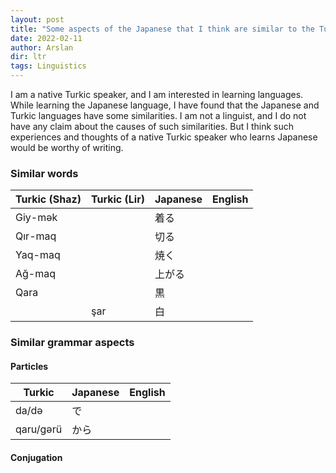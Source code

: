 ```yaml
---
layout: post
title: "Some aspects of the Japanese that I think are similar to the Turkic"
date: 2022-02-11
author: Arslan
dir: ltr
tags: Linguistics
---
```



I am a native Turkic speaker, and I am interested in learning languages. While learning the Japanese language, I have found that the Japanese and Turkic languages have some similarities. I am not a linguist, and I do not have any claim about the causes of such similarities. But I think such experiences and thoughts of a native Turkic speaker who learns Japanese would be worthy of writing.

### Similar words

| Turkic (Shaz)  | Turkic (Lir)  | Japanese      | English     |
| ------------- | ------------- | ------------- | ----------- |
| Giy-mək       |               | 着る           |             |
| Qır-maq       |               | 切る           |             |
| Yaq-maq       |               | 焼く           |             |
| Ağ-maq        |               | 上がる         |             |
| Qara          |               | 黒            |             |
|               | şar           | 白             |             |

### Similar grammar aspects

#### Particles

| Turkic        | Japanese      | English     |
| ------------- | ------------- | ----------- |
| da/də         | で            |             |
| qaru/gərü     | から           |             |

#### Conjugation




















